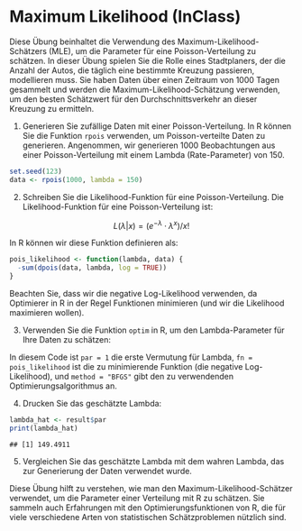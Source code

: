 Maximum Likelihood (InClass)
================

Diese Übung beinhaltet die Verwendung des Maximum-Likelihood-Schätzers
(MLE), um die Parameter für eine Poisson-Verteilung zu schätzen. In
dieser Übung spielen Sie die Rolle eines Stadtplaners, der die Anzahl
der Autos, die täglich eine bestimmte Kreuzung passieren, modellieren
muss. Sie haben Daten über einen Zeitraum von 1000 Tagen gesammelt und
werden die Maximum-Likelihood-Schätzung verwenden, um den besten
Schätzwert für den Durchschnittsverkehr an dieser Kreuzung zu ermitteln.

1.  Generieren Sie zufällige Daten mit einer Poisson-Verteilung. In R
    können Sie die Funktion `rpois` verwenden, um Poisson-verteilte
    Daten zu generieren. Angenommen, wir generieren 1000 Beobachtungen
    aus einer Poisson-Verteilung mit einem Lambda (Rate-Parameter) von
    150.

``` r
set.seed(123)
data <- rpois(1000, lambda = 150)
```

2.  Schreiben Sie die Likelihood-Funktion für eine Poisson-Verteilung.
    Die Likelihood-Funktion für eine Poisson-Verteilung ist:

$$
L(λ|x) = (e^{−λ} \cdot λ^x) / x!
$$

In R können wir diese Funktion definieren als:

``` r
pois_likelihood <- function(lambda, data) {
  -sum(dpois(data, lambda, log = TRUE))
}
```

Beachten Sie, dass wir die negative Log-Likelihood verwenden, da
Optimierer in R in der Regel Funktionen minimieren (und wir die
Likelihood maximieren wollen).

3.  Verwenden Sie die Funktion `optim` in R, um den Lambda-Parameter für
    Ihre Daten zu schätzen:

In diesem Code ist `par = 1` die erste Vermutung für Lambda,
`fn = pois_likelihood` ist die zu minimierende Funktion (die negative
Log-Likelihood), und `method = "BFGS"` gibt den zu verwendenden
Optimierungsalgorithmus an.

4.  Drucken Sie das geschätzte Lambda:

``` r
lambda_hat <- result$par
print(lambda_hat)
```

    ## [1] 149.4911

5.  Vergleichen Sie das geschätzte Lambda mit dem wahren Lambda, das zur
    Generierung der Daten verwendet wurde.

Diese Übung hilft zu verstehen, wie man den Maximum-Likelihood-Schätzer
verwendet, um die Parameter einer Verteilung mit R zu schätzen. Sie
sammeln auch Erfahrungen mit den Optimierungsfunktionen von R, die für
viele verschiedene Arten von statistischen Schätzproblemen nützlich
sind.
